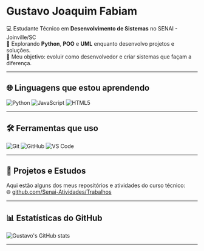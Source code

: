#  Gustavo Joaquim Fabiam

💻 Estudante Técnico em **Desenvolvimento de Sistemas** no SENAI - Joinville/SC  
🚀 Explorando **Python**, **POO** e **UML** enquanto desenvolvo projetos e soluções.  
🎯 Meu objetivo: evoluir como desenvolvedor e criar sistemas que façam a diferença.  

---

## 🌐 Linguagens que estou aprendendo
![Python](https://img.shields.io/badge/-Python-3776AB?style=flat&logo=python&logoColor=white)
![JavaScript](https://img.shields.io/badge/-JavaScript-F7DF1E?style=flat&logo=javascript&logoColor=black)
![HTML5](https://img.shields.io/badge/-HTML5-E34F26?style=flat&logo=html5&logoColor=white)

---

## 🛠️ Ferramentas que uso
![Git](https://img.shields.io/badge/-Git-F05032?style=flat&logo=git&logoColor=white)
![GitHub](https://img.shields.io/badge/-GitHub-181717?style=flat&logo=github&logoColor=white)
![VS Code](https://img.shields.io/badge/-VS%20Code-007ACC?style=flat&logo=visual-studio-code&logoColor=white)

---

## 🚀 Projetos e Estudos
Aqui estão alguns dos meus repositórios e atividades do curso técnico:  
🌐 [github.com/Senai-Atividades/Trabalhos](https://github.com/Fabiamz/Senai-Sul-JOINVILLE-SC)

---

## 📊 Estatísticas do GitHub
![Gustavo's GitHub stats](https://github-readme-stats.vercel.app/api?username=Fabiamz&show_icons=true&theme=radical)

---

